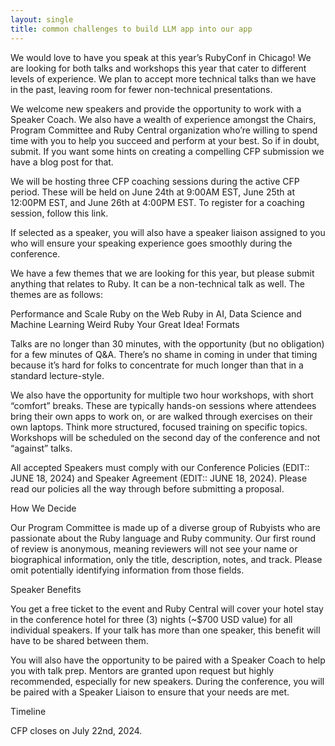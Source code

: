 ```yaml
---
layout: single
title: common challenges to build LLM app into our app
---
```


We would love to have you speak at this year’s RubyConf in Chicago! We are looking for both talks and workshops this year that cater to different levels of experience. We plan to accept more technical talks than we have in the past, leaving room for fewer non-technical presentations. 

We welcome new speakers and provide the opportunity to work with a Speaker Coach. We also have a wealth of experience amongst the Chairs, Program Committee and Ruby Central organization who’re willing to spend time with you to help you succeed and perform at your best. So if in doubt, submit. If you want some hints on creating a compelling CFP submission we have a blog post for that.

We will be hosting three CFP coaching sessions during the active CFP period. These will be held on June 24th at 9:00AM EST, June 25th at 12:00PM EST, and June 26th at 4:00PM EST.
To register for a coaching session, follow this link.

If selected as a speaker, you will also have a speaker liaison assigned to you who will ensure your speaking experience goes smoothly during the conference.

We have a few themes that we are looking for this year, but please submit anything that relates to Ruby. It can be a non-technical talk as well. The themes are as follows:

Performance and Scale
Ruby on the Web
Ruby in AI, Data Science and Machine Learning
Weird Ruby
Your Great Idea!
Formats

Talks are no longer than 30 minutes, with the opportunity (but no obligation) for a few minutes of Q&A. There’s no shame in coming in under that timing because it’s hard for folks to concentrate for much longer than that in a standard lecture-style. 

We also have the opportunity for multiple two hour workshops, with short “comfort” breaks. These are typically hands-on sessions where attendees bring their own apps to work on, or are walked through exercises on their own laptops. Think more structured, focused training on specific topics. Workshops will be scheduled on the second day of the conference and not “against” talks.

All accepted Speakers must comply with our Conference Policies (EDIT:: JUNE 18, 2024) and Speaker Agreement (EDIT:: JUNE 18, 2024). Please read our policies all the way through before submitting a proposal.

How We Decide

Our Program Committee is made up of a diverse group of Rubyists who are passionate about the Ruby language and Ruby community. Our first round of review is anonymous, meaning reviewers will not see your name or biographical information, only the title, description, notes, and track. Please omit potentially identifying information from those fields.

Speaker Benefits

You get a free ticket to the event and Ruby Central will cover your hotel stay in the conference hotel for three (3) nights (~$700 USD value) for all individual speakers. If your talk has more than one speaker, this benefit will have to be shared between them.

You will also have the opportunity to be paired with a Speaker Coach to help you with talk prep. Mentors are granted upon request but highly recommended, especially for new speakers. During the conference, you will be paired with a Speaker Liaison to ensure that your needs are met.

Timeline

CFP closes on July 22nd, 2024.
